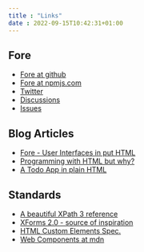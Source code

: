 ```yaml
---
title : "Links"
date : 2022-09-15T10:42:31+01:00
---
```


## Fore 
* <a href="https://github.com/Jinntec/Fore" target="_blank">Fore at github</a>
* <a href="https://www.npmjs.com/package/@jinntec/fore" target="_blank">Fore at npmjs.com</a>
* <a href="https://twitter.com/JinnForeTec" target="_blank">Twitter</a>
* <a href="https://github.com/Jinntec/Fore/discussions" target="_blank">Discussions</a>
* <a href="https://github.com/Jinntec/Fore/issues" target="_blank">Issues</a>

## Blog Articles

* [Fore - User Interfaces in put HTML](https://medium.com/@joern.turner/fore-user-interfaces-in-pure-html-18741661a51)
* [Programming with HTML but why?](https://medium.com/@joern.turner/fore-programming-with-html-tags-but-why-19c9c56d02e0)
* [A Todo App in plain HTML](https://medium.com/@joern.turner/a-todo-app-in-plain-html-6e440eab125e)

## Standards
* <a href="https://maxtoroq.github.io/xpath-ref/" target="_blank">A beautiful XPath 3 reference</a>
* <a href="https://www.w3.org/community/xformsusers/wiki/XForms_2.0#Rebuild" target="_blank">XForms 2.0 - source of inspiration</a>
* <a href="https://html.spec.whatwg.org/multipage/custom-elements.html" target="_blank">HTML Custom Elements Spec.</a>
* <a href="https://developer.mozilla.org/en-US/docs/Web/Web_Components" target="_blank">Web Components at mdn</a>
